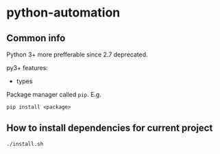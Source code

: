 # python-automation

## Common info

Python 3+ more prefferable since 2.7 deprecated.

py3+ features:

- types

Package manager called `pip`. E.g.

`pip install <package>`

## How to install dependencies for current project

`./install.sh`
